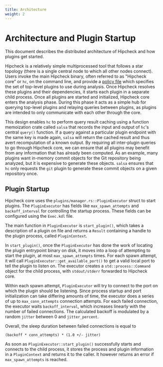 ```yaml
---
title: Architecture
weight: 2
---
```


# Architecture and Plugin Startup

This document describes the distributed architecture of Hipcheck and how plugins
get started.

Hipcheck is a relatively simple multiprocessed tool that follows a star topology
(there is a single central node to which all other nodes connect). Users invoke
the main Hipcheck binary, often referred to as "Hipcheck core" or `hc`, on the
command line, and provide a [policy file][policy_file] which specifies the set
of top-level plugins to use during analysis. Once Hipcheck resolves these
plugins and their dependencies, it starts each plugin in a separate child
process. Once all plugins are started and initialized, Hipcheck
core enters the analysis phase. During this phase it acts as a simple hub for
querying top-level plugins and relaying queries between plugins, as plugins are
intended to only communicate with each other through the core.

This design enables `hc` to perform query result caching using a function
memoization crate called `salsa` that records the input and output of `hc`'s
central `query()` function. If a query against a particular plugin endpoint with
the same key is made again, `salsa` will return the cached result and thus avert
recomputation of a known output. By requiring all inter-plugin queries to go
through Hipcheck core, we can ensure that all plugins may benefit from any
information that has already been computed. As an example, many plugins want
in-memory commit objects for the Git repository being analyzed, but it is
expensive to generate these objects. `salsa` ensures that `hc` only requests the
`git` plugin to generate these commit objects on a given repository once.

## Plugin Startup

Hipcheck core uses the `plugins/manager.rs::PluginExecutor` struct to start
plugins. The `PluginExecutor` has fields like `max_spawn_attempts` and
`backoff_interval` for controlling the startup process. These fields can be
configured using the `Exec.kdl` file.

The main function in `PluginExecutor` is `start_plugin()`, which takes a
description of a plugin on file and returns a `Result` containing a handle to
the plugin process, called `PluginContext`.

In `start_plugin()`, once the `PluginExecutor` has done the work of locating the
plugin entrypoint binary on disk, it moves into a loop of attempting to start
the plugin, at most `max_spawn_attempts` times. For each spawn attempt, it will
call `PluginExecutor::get_available_port()` to get a valid local port to tell
the plugin to listen on. The executor creates a `std::process::Command` object
for the child process, with `stdout/stderr` forwarded to Hipcheck core.

Within each spawn attempt, `PluginExecutor` will try to connect to the port on
which the plugin should be listening. Since process startup and port
initialization can take differing amounts of time, the executor does a series of
up to `max_conn_attempts` connection attempts. For each failed connection, the
executor waits `backoff_interval`, which increases linearly with the number of
failed connections. The calculated backoff is modulated by a random `jitter`
between 0 and `jitter_percent`.

Overall, the sleep duration between failed connections is equal to

	(backoff * conn_attempts) * (1.0 +/- jitter)

As soon as `PluginExecutor::start_plugin()` successfully starts and connects to the child
process, it stores the process and plugin information in a `PluginContext` and
returns it to the caller. It however returns an error if `max_spawn_attempts` is reached.

[policy_file]: @/docs/guide/config/policy-file.md
